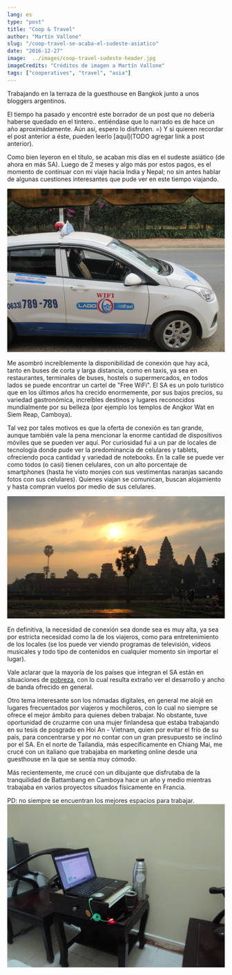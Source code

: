 ```yaml
---
lang: es
type: "post"
title: "Coop & Travel"
author: "Martín Vallone"
slug: "/coop-travel-se-acaba-el-sudeste-asiatico"
date: "2016-12-27"
image:  ../images/coop-travel-sudeste-header.jpg
imageCredits: "Créditos de imagen a Martín Vallone"
tags: ["cooperatives", "travel", "asia"]
---
```



Trabajando en la terraza de la guesthouse en Bangkok junto a unos bloggers argentinos.

El tiempo ha pasado y encontré este borrador de un post que no debería haberse quedado en el tintero.. entiéndase que lo narrado es de hace un año aproximádamente. Aún así, espero lo disfruten. =) Y si quieren recordar el post anterior a éste, pueden leerlo [aquí](TODO agregar link a post anterior).

Como bien leyeron en el título, se acaban mis días en el sudeste asiático (de ahora en más SA). Luego de 2 meses y algo más por estos pagos, es el momento de continuar con mi viaje hacia India y Nepal; no sin antes hablar de algunas cuestiones interesantes que pude ver en este tiempo viajando.

<img src="../images/coop-travel-sudeste-1.JPG" alt="Taxi con WiFi en Da Lat, Vietnam." width="600"/>

Me asombró increíblemente la disponibilidad de conexión que hay acá, tanto en buses de corta y larga distancia, como en taxis, ya sea en restaurantes, terminales de buses, hostels o supermercados, en todos lados se puede encontrar un cartel de "Free WiFi". El SA es un polo turístico que en los últimos años ha crecido enormemente, por sus bajos precios, su variedad gastronómica, increíbles destinos y lugares reconocidos mundialmente por su belleza (por ejemplo los templos de Angkor Wat en Siem Reap, Camboya).

Tal vez por tales motivos es que la oferta de conexión es tan grande, aunque también vale la pena mencionar la enorme cantidad de dispositivos móviles que se pueden ver aquí. Por curiosidad fui a un par de locales de tecnología donde pude ver la predominancia de celulares y tablets, ofreciendo poca cantidad y variedad de notebooks. En la calle se puede ver como todos (o casi) tienen celulares, con un alto porcentaje de smartphones (hasta he visto monjes con sus vestimentas naranjas sacando fotos con sus celulares). Quienes viajan se comunican, buscan alojamiento y hasta compran vuelos por medio de sus celulares.

<img src="../images/coop-travel-sudeste-2.JPG" alt="Amanecer en Angkor Wat, Siem Reap, Camboya." width="600"/>

En definitiva, la necesidad de conexión sea donde sea es muy alta, ya sea por estricta necesidad como la de los viajeros, como para entretenimiento de los locales (se los puede ver viendo programas de televisión, videos musicales y todo tipo de contenidos en cualquier momento sin importar el lugar).

Vale aclarar que la mayoría de los países que integran el SA están en situaciones de [pobreza](http://es.wikipedia.org/wiki/Anexo:Pa%C3%ADses_del_Sudeste_asi%C3%A1tico_por_PIB_%28nominal%29_pasado_y_futuro), con lo cual resulta extraño ver el desarrollo y ancho de banda ofrecido en general.




Otro tema interesante son los nómadas digitales, en general me alojé en lugares frecuentados por viajeros y mochileros, con lo cual no siempre se ofrece el mejor ámbito para quienes deben trabajar. No obstante, tuve oportunidad de cruzarme con una mujer finlandesa que estaba trabajando en su tesis de posgrado en Hoi An - Vietnam, quien por evitar el frío de su país, para concentrarse y por no contar con un gran presupuesto se inclinó por el SA. En el norte de Tailandia, más específicamente en Chiang Mai, me crucé con un italiano que trabajaba en marketing online desde una guesthouse en la que se sentía muy cómodo.

Más recientemente, me crucé con un dibujante que disfrutaba de la tranquilidad de Battambang en Camboya hace un año y medio mientras trabajaba en varios proyectos situados físicamente en Francia.




PD: no siempre se encuentran los mejores espacios para trabajar.
<img src="../images/coop-travel-sudeste-3.JPG" alt="En algún alojamiento de Ninh Bing, Vietnam." width="600"/>